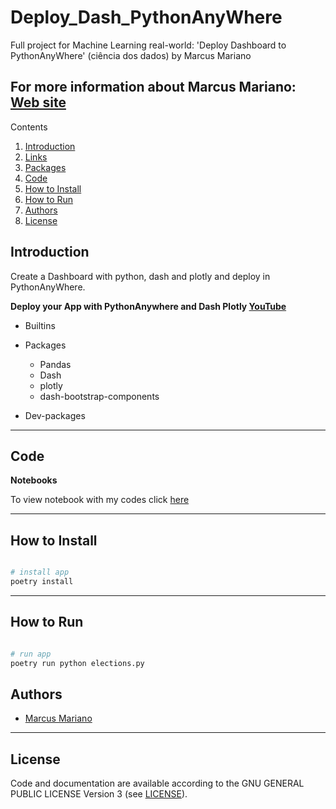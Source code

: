 # Deploy_Dash_PythonAnyWhere

Full project for Machine Learning real-world: 'Deploy Dashboard to PythonAnyWhere' (ciência dos dados) by Marcus Mariano


**For more information about Marcus Mariano: [Web site](https://marcusmariano.github.io/mmariano/)**  
---


Contents 


1. [Introduction](#introduction)
1. [Links](#links)
1. [Packages](#packages)
1. [Code](#code)
1. [How to Install](#how-to-install)
1. [How to Run](#how-to-run)
1. [Authors](#authors)
1. [License](#license)

## Introduction

Create a Dashboard with python, dash and plotly and deploy in PythonAnyWhere.

**Deploy your App with PythonAnywhere and Dash Plotly [YouTube](https://www.youtube.com/watch?v=WOWVat5BgM4&t=1423s)**

- Builtins


- Packages
    - Pandas
    - Dash
    - plotly
    - dash-bootstrap-components

- Dev-packages

---

## Code
__Notebooks__

To view notebook with my codes click [here](https://github.com/Projects-Marcus-Mariano/Detector-Automatizado-Outliers/blob/master/Detector_Automatizado_Outliers-ciencia_dos_dados.ipynb)

---

## How to Install


```python

# install app
poetry install

```

---

## How to Run


```python

# run app 
poetry run python elections.py

```

## Authors

* [Marcus Mariano](https://marcusmariano.github.io/mmariano/)

---


## License

Code and documentation are available according to the GNU GENERAL PUBLIC LICENSE Version 3 (see [LICENSE](https://www.gnu.org/licenses/gpl.html)).
